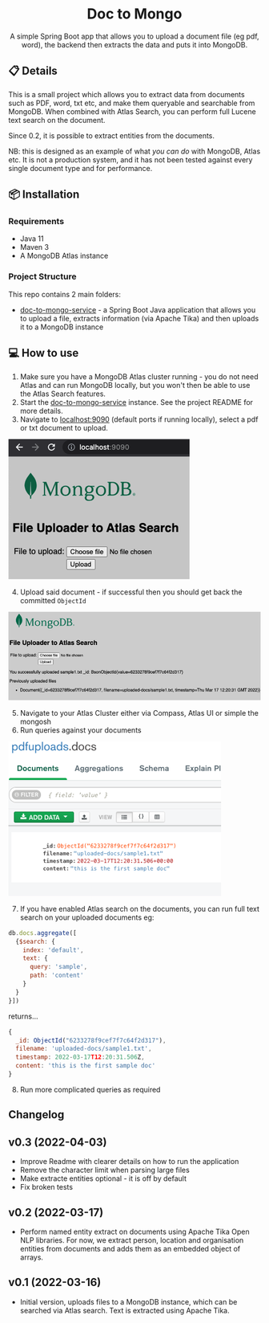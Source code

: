 <h1 align="center">Doc to Mongo</h1>
<p align="center">A simple Spring Boot app that allows you to upload a document file (eg pdf, word), the backend then extracts the data and puts it into MongoDB.</p>

## 📋 Details
This is a small project which allows you to extract data from documents such as PDF, word, txt etc, and make them queryable
and searchable from MongoDB. When combined with Atlas Search, you can perform full Lucene text search on the document.

Since 0.2, it is possible to extract entities from the documents.

NB: this is designed as an example of what *you can do* with MongoDB, Atlas etc. It is not a production system, and it has not been tested
against every single document type and for performance.

## 📦 Installation

### Requirements
- Java 11
- Maven 3
- A MongoDB Atlas instance 

### Project Structure
This repo contains 2 main folders:
* [doc-to-mongo-service](doc-to-mongo-service) - a Spring Boot Java application that allows you to upload a file, extracts information (via Apache Tika)
  and then uploads it to a MongoDB instance

## 💻 How to use
1. Make sure you have a MongoDB Atlas cluster running - you do not need Atlas and can run MongoDB locally, but you won't then be able
to use the Atlas Search features.
2. Start the [doc-to-mongo-service](doc-to-mongo-service) instance. See the project README for more details.
3. Navigate to [localhost:9090](localhost:9090) (default ports if running locally), select a pdf or txt document to upload.

![Home Screen](documentation/home_screen.png)

4. Upload said document - if successful then you should get back the committed `ObjectId`

![After Upload](documentation/after_upload.png)

5. Navigate to your Atlas Cluster either via Compass, Atlas UI or simple the mongosh
6. Run queries against your documents

![Available in Compass](documentation/available_in_compass_ui.png)

7. If you have enabled Atlas search on the documents, you can run full text search on your uploaded documents eg:
```js
db.docs.aggregate([
  {$search: {
    index: 'default',
    text: {
      query: 'sample',
      path: 'content'
    }
  }
}])
```
returns...
```js
{ 
  _id: ObjectId("6233278f9cef7f7c64f2d317"),
  filename: 'uploaded-docs/sample1.txt',
  timestamp: 2022-03-17T12:20:31.506Z,
  content: 'this is the first sample doc'
}
```
8. Run more complicated queries as required


## Changelog

## v0.3 (2022-04-03)
* Improve Readme with clearer details on how to run the application
* Remove the character limit when parsing large files
* Make extracte entities optional - it is off by default
* Fix broken tests

## v0.2 (2022-03-17)
* Perform named entity extract on documents using Apache Tika Open NLP libraries. For now, we extract person, location and organisation entities
from documents and adds them as an embedded object of arrays.

## v0.1 (2022-03-16)
* Initial version, uploads files to a MongoDB instance, which can be searched via Atlas search. Text is extracted using
Apache Tika.